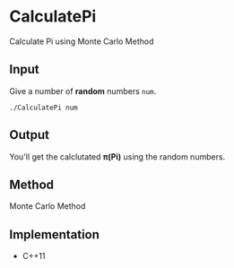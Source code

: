 # CalculatePi
Calculate Pi using Monte Carlo Method

## Input
Give a number of **random** numbers `num`.

`./CalculatePi num`

## Output
You'll get the calclutated **π(Pi)** using the random numbers.

## Method
Monte Carlo Method

## Implementation
- C++11
